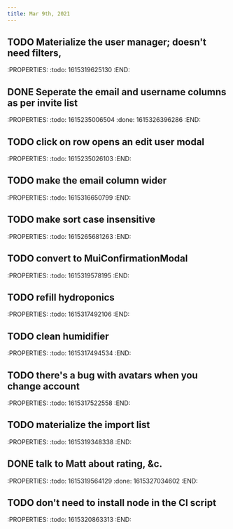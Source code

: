 ```yaml
---
title: Mar 9th, 2021
---
```


## TODO Materialize the user manager; doesn't need filters,
:PROPERTIES:
:todo: 1615319625130
:END:
## DONE Seperate the email and username columns as per invite list
:PROPERTIES:
:todo: 1615235006504
:done: 1615326396286
:END:
## TODO click on row opens an edit user modal
:PROPERTIES:
:todo: 1615235026103
:END:
## TODO make the email column wider
:PROPERTIES:
:todo: 1615316650799
:END:
## TODO make sort case insensitive
:PROPERTIES:
:todo: 1615265681263
:END:
## TODO convert to MuiConfirmationModal
:PROPERTIES:
:todo: 1615319578195
:END:
## TODO refill hydroponics
:PROPERTIES:
:todo: 1615317492106
:END:
## TODO clean humidifier
:PROPERTIES:
:todo: 1615317494534
:END:
## TODO there's a bug with avatars when you change account
:PROPERTIES:
:todo: 1615317522558
:END:
## TODO materialize the import list
:PROPERTIES:
:todo: 1615319348338
:END:
## DONE talk to Matt about rating, &c.
:PROPERTIES:
:todo: 1615319564129
:done: 1615327034602
:END:
## TODO don't need to install node in the CI script
:PROPERTIES:
:todo: 1615320863313
:END:
